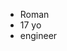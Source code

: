 - Roman
- 17 yo
- engineer
<!---
RomkaGP228/RomkaGP228 is a ✨ special ✨ repository because its `README.md` (this file) appears on your GitHub profile.
You can click the Preview link to take a look at your changes.
--->
